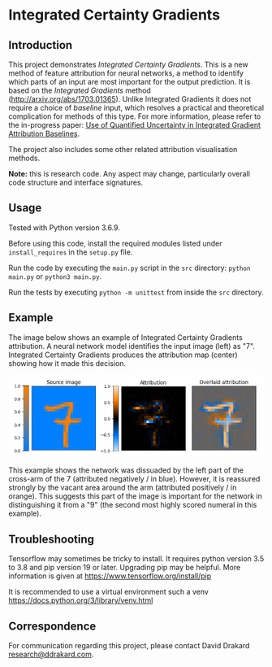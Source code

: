 # Integrated Certainty Gradients

## Introduction

This project demonstrates *Integrated Certainty Gradients*.
This is a new method of feature attribution for neural networks, a method to identify which parts of an input are most important for the output prediction.
It is based on the *Integrated Gradients* method (http://arxiv.org/abs/1703.01365).
Unlike Integrated Gradients it does not require a choice of *baseline* input, which resolves a practical and theoretical complication for methods of this type.
For more information, please refer to the in-progress paper: [Use of Quantified Uncertainty in Integrated Gradient Attribution Baselines](Use%20of%20Quantified%20Uncertainty%20in%20Integrated%20Gradient%20Attribution%20Baselines.pdf).

The project also includes some other related attribution visualisation methods.

**Note:** this is research code. Any aspect may change, particularly overall code structure and interface signatures.

## Usage

Tested with Python version 3.6.9.

Before using this code, install the required modules listed under `install_requires` in the `setup.py` file.

Run the code by executing the `main.py` script in the `src` directory: `python main.py` or `python3 main.py`.

Run the tests by executing `python -m unittest` from inside the `src` directory.

## Example

The image below shows an example of Integrated Certainty Gradients attribution.
A neural network model identifies the input image (left) as "7".
Integrated Certainty Gradients produces the attribution map (center) showing how it made this decision.

![Example attribution](documentation/example%20attribution.png)

This example shows the network was dissuaded by the left part of the cross-arm of the 7 (attributed negatively / in blue).
However, it is reassured strongly by the vacant area around the arm (attributed positively / in orange).
This suggests this part of the image is important for the network in distinguishing it from a "9" (the second most highly scored numeral in this example).

## Troubleshooting

Tensorflow may sometimes be tricky to install.
It requires python version 3.5 to 3.8 and pip version 19 or later.
Upgrading pip may be helpful.
More information is given at https://www.tensorflow.org/install/pip

It is recommended to use a virtual environment such a venv https://docs.python.org/3/library/venv.html

## Correspondence

For communication regarding this project, please contact David Drakard <research@ddrakard.com>.